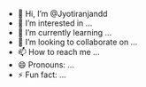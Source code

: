 - 👋 Hi, I’m @Jyotiranjandd
- 👀 I’m interested in ...
- 🌱 I’m currently learning ...
- 💞️ I’m looking to collaborate on ...
- 📫 How to reach me ...
- 😄 Pronouns: ...
- ⚡ Fun fact: ...

<!---
Jyotiranjandd/Jyotiranjandd is a ✨ special ✨ repository because its `README.md` (this file) appears on your GitHub profile.
You can click the Preview link to take a look at your changes.
--->
